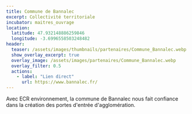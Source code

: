 ```yaml
---
title: Commune de Bannalec
excerpt: Collectivité territoriale
incubator: maitres_ouvrage
location:
  latitude: 47.932148886259846
  longitude: -3.6996558503248482
header:
  teaser: /assets/images/thumbnails/partenaires/Commune_Bannalec.webp
  show_overlay_excerpt: true
  overlay_image: /assets/images/partenaires/Commune_Bannalec.webp
  overlay_filter: 0.5
  actions:
    - label: "Lien direct"
      url: https://www.bannalec.fr/
---
```


Avec ECR environnement, la commune de Bannalec nous fait confiance dans la création des portes d'entrée d'agglomération.
